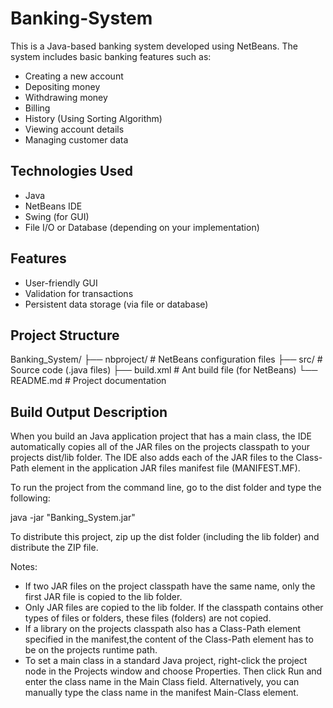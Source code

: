 # Banking-System

This is a Java-based banking system developed using NetBeans. The system includes basic banking features such as:

- Creating a new account
- Depositing money
- Withdrawing money
- Billing
- History (Using Sorting Algorithm)
- Viewing account details
- Managing customer data

## Technologies Used

- Java
- NetBeans IDE
- Swing (for GUI)
- File I/O or Database (depending on your implementation)

## Features

- User-friendly GUI
- Validation for transactions
- Persistent data storage (via file or database)

## Project Structure

Banking_System/ ├── nbproject/ # NetBeans configuration files ├── src/ # Source code (.java files) ├── build.xml # Ant build file (for NetBeans) └── README.md # Project documentation

## Build Output Description

When you build an Java application project that has a main class, the IDE
automatically copies all of the JAR
files on the projects classpath to your projects dist/lib folder. The IDE
also adds each of the JAR files to the Class-Path element in the application
JAR files manifest file (MANIFEST.MF).

To run the project from the command line, go to the dist folder and
type the following:

java -jar "Banking_System.jar" 

To distribute this project, zip up the dist folder (including the lib folder)
and distribute the ZIP file.

Notes:

* If two JAR files on the project classpath have the same name, only the first
JAR file is copied to the lib folder.
* Only JAR files are copied to the lib folder.
If the classpath contains other types of files or folders, these files (folders)
are not copied.
* If a library on the projects classpath also has a Class-Path element
specified in the manifest,the content of the Class-Path element has to be on
the projects runtime path.
* To set a main class in a standard Java project, right-click the project node
in the Projects window and choose Properties. Then click Run and enter the
class name in the Main Class field. Alternatively, you can manually type the
class name in the manifest Main-Class element.
